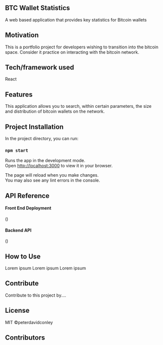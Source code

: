 ## BTC Wallet Statistics

A web based application that provides key statistics for Bitcoin wallets

## Motivation

This is a portfolio project for developers wishing to transition into the bitcoin space. Consider it practice on interacting with the bitcoin network.

## Tech/framework used

React

## Features

This application allows you to search, within certain parameters, the size and distribution of bitcoin wallets on the network.

## Project Installation

In the project directory, you can run:

### `npm start`

Runs the app in the development mode.\
Open [http://localhost:3000](http://localhost:3000) to view it in your browser.

The page will reload when you make changes.\
You may also see any lint errors in the console.

## API Reference

#### Front End Deployment

()

#### Backend API

()

## How to Use

Lorem ipsum
Lorem ipsum
Lorem ipsum

## Contribute

Contribute to this project by....

## License

MIT ©peterdavidconley

## Contributors





